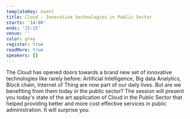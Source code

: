 ```yaml
---
templateKey: event
title: Cloud - Innovative technologies in Public Sector
starts: '14:00'
ends: '15:15'
venue: ''
color: grey
register: true
readMore: true
speakers: []
---
```

The Cloud has opened doors towards a brand new set of innovative technologies like rarely before: Artificial Intelligence, Big data Analytics, Block chain, Internet of Thing are now part of our daily lives. But are we benefiting from them today in the public sector? The session will present you today's state of the art application of Cloud in the Public Sector that helped providing better and more cost effective services in public administration. It will surprise you.
